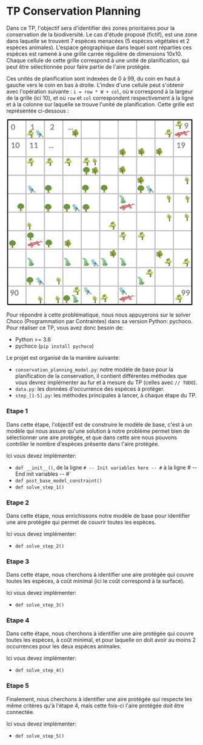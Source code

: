 # TP Conservation Planning

Dans ce TP, l'objectif sera d'identifier des zones prioritaires pour la conservation de la biodiversité.
Le cas d'étude proposé (fictif), est une zone dans laquelle se trouvent 7 espèces menacées (5 espèces végétales et 2 espèces animales).
L'espace géographique dans lequel sont réparties ces espèces est ramené à une grille carrée régulière de dimensions
10x10. Chaque cellule de cette grille correspond à une unité de planification, qui peut être sélectionnée pour
faire partie de l'aire protégée.

Ces unités de planification sont indexées de 0 à 99, du coin en haut à gauche vers le coin en bas à droite.
L'index d'une cellule peut s'obtenir avec l'opération suivante : `i = row * W + col`, où `W` correspond à la largeur de
la grille (ici 10), et où `row` et `col` correspondent respectivement à la ligne et à la colonne sur laquelle se trouve
l'unité de planification. Cette grille est représentée ci-dessous :

![grille](grille.png)

Pour répondre à cette problématique, nous nous appuyerons sur le solver Choco (Programmation
par Contraintes) dans sa version Python: pychoco. Pour réaliser ce TP, vous avez donc besoin de:

- Python >= 3.6
- pychoco (`pip install pychoco`)

Le projet est organisé de la manière suivante:

- `conservation_planning_model.py`: notre modèle de base pour la planification de la conservation,
il contient différentes méthodes que vous devrez implémenter au fur et à mesure du TP (celles avec `// TODO`).
- `data.py`: les données d'occurrence des espèces à protéger.
- `step_[1-5].py`: les méthodes principales à lancer, à chaque étape du TP.

### Etape 1

Dans cette étape, l'objectif est de construire le modèle de base, c'est à un modèle qui nous assure qu'une
solution à notre problème permet bien de sélectionner une aire protégée, et que dans cette aire nous pouvons
contrôler le nombre d'espèces présente dans l'aire protégée.

Ici vous devez implémenter:

- `def __init__()`, de la ligne `# -- Init variables here -- #` à la ligne # -- End init variables -- #`
- `def post_base_model_constraint()`
- `def solve_step_1()`

### Etape 2

Dans cette étape, nous enrichissons notre modèle de base pour identifier une aire protégée qui permet de couvrir toutes les
espèces.

Ici vous devez implémenter:

- `def solve_step_2()`

### Etape 3

Dans cette étape, nous cherchons à identifier une aire protégée qui couvre toutes les espèces, à coût minimal (ici le coût correspond à la surface).

Ici vous devez implémenter:

- `def solve_step_3()`

### Etape 4

Dans cette étape, nous cherchons à identifier une aire protégée qui couvre toutes les espèces, à coût minimal, et pour laquelle on doit
avoir au moins 2 occurrences pour les deux espèces animales.

Ici vous devez implémenter:

- `def solve_step_4()`

### Etape 5

Finalement, nous cherchons à identifier une aire protégée qui respecte les même critères qu'à l'étape 4, mais cette fois-ci
l'aire protégée doit être connectée.

Ici vous devez implémenter:

- `def solve_step_5()`